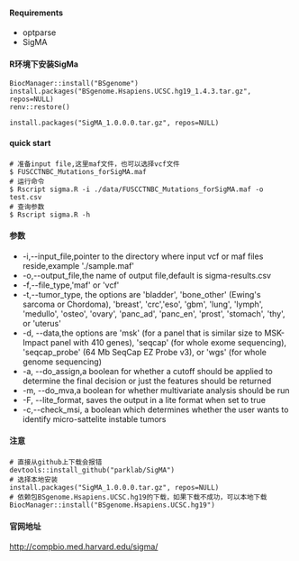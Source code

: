 #### Requirements

- optparse
- SigMA

#### R环境下安装SigMa
```
BiocManager::install("BSgenome")
install.packages("BSgenome.Hsapiens.UCSC.hg19_1.4.3.tar.gz", repos=NULL)
renv::restore()

install.packages("SigMA_1.0.0.0.tar.gz", repos=NULL)
```

#### quick start

```
# 准备input file,这里maf文件，也可以选择vcf文件
$ FUSCCTNBC_Mutations_forSigMA.maf
# 运行命令
$ Rscript sigma.R -i ./data/FUSCCTNBC_Mutations_forSigMA.maf -o test.csv
# 查询参数
$ Rscript sigma.R -h

```

#### 参数
- -i,--input_file,pointer to the directory where input vcf or maf files reside,example './sample.maf' 
- -o,--output_file,the name of output file,default is sigma-results.csv
- -f,--file_type,'maf' or 'vcf'
- -t,--tumor_type, the options are 'bladder', 'bone_other' (Ewing's sarcoma or Chordoma), 'breast',
                'crc','eso', 'gbm', 'lung', 'lymph', 'medullo', 'osteo', 'ovary', 'panc_ad', 'panc_en', 
                'prost', 'stomach', 'thy', or 'uterus'
- -d, --data,the options are 'msk' (for a panel that is similar size to MSK-Impact panel with 410 genes),
                'seqcap' (for whole exome sequencing), 'seqcap_probe' (64 Mb SeqCap EZ Probe v3), or 'wgs' 
                (for whole genome sequencing) 
- -a, --do_assign,a boolean for whether a cutoff should be applied to determine the final decision or just 
                the features should be returned
- -m, --do_mva,a boolean for whether multivariate analysis should be run
- -F, --lite_format, saves the output in a lite format when set to true
- -c,--check_msi, a boolean which determines whether the user wants to identify micro-sattelite instable 
                tumors

#### 注意
```
# 直接从github上下载会报错
devtools::install_github("parklab/SigMA")
# 选择本地安装
install.packages("SigMA_1.0.0.0.tar.gz", repos=NULL)
# 依赖包BSgenome.Hsapiens.UCSC.hg19的下载，如果下载不成功，可以本地下载
BiocManager::install("BSgenome.Hsapiens.UCSC.hg19")
```
#### 官网地址
http://compbio.med.harvard.edu/sigma/

